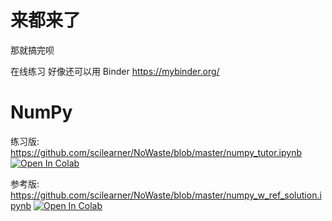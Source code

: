 # 来都来了

那就搞完呗

在线练习 好像还可以用 Binder https://mybinder.org/ 

# NumPy

练习版: https://github.com/scilearner/NoWaste/blob/master/numpy_tutor.ipynb  <a href="https://colab.research.google.com/github/scilearner/NoWaste/blob/master/numpy_tutor.ipynb" target="_parent"><img src="https://colab.research.google.com/assets/colab-badge.svg" alt="Open In Colab"/></a>

参考版: https://github.com/scilearner/NoWaste/blob/master/numpy_w_ref_solution.ipynb   <a href="https://colab.research.google.com/github/scilearner/NoWaste/blob/master/numpy_w_ref_solution.ipynb" target="_parent"><img src="https://colab.research.google.com/assets/colab-badge.svg" alt="Open In Colab"/></a>


